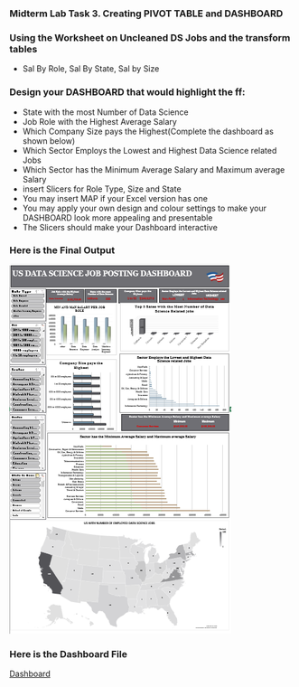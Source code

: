 ### Midterm Lab Task 3. Creating PIVOT TABLE and DASHBOARD

### Using the Worksheet on Uncleaned DS Jobs and the transform tables
-  Sal By Role, Sal By State, Sal by Size
### Design your DASHBOARD that would highlight the ff:
-  State with the most Number of Data Science
-  Job Role with the Highest Average Salary 
-  Which Company Size pays the Highest(Complete the dashboard as shown below)
-  Which Sector Employs the Lowest and Highest Data Science related Jobs
-  Which Sector has the Minimum Average Salary and Maximum average Salary
- insert Slicers for Role Type, Size and State
- You may insert MAP if your Excel version has one 
- You may apply your own design and colour settings to make your DASHBOARD look more appealing and presentable
- The Slicers should make your Dashboard interactive

### Here is the Final Output
![image](https://github.com/ReynellMiras24-103/Enterprise-Data-Management/blob/60707c0f7b68db1f86eb1e48b3161818049f2a80/Mid%20Term%20Lab%203/dashboard%20final.png)

### Here is the Dashboard File
[Dashboard](https://github.com/ReynellMiras24-103/Enterprise-Data-Management/blob/f717179a13403f038e03d14ac2f4842056c929e4/Mid%20Term%20Lab%203/LAB%203%20Dashboard.xlsx)

